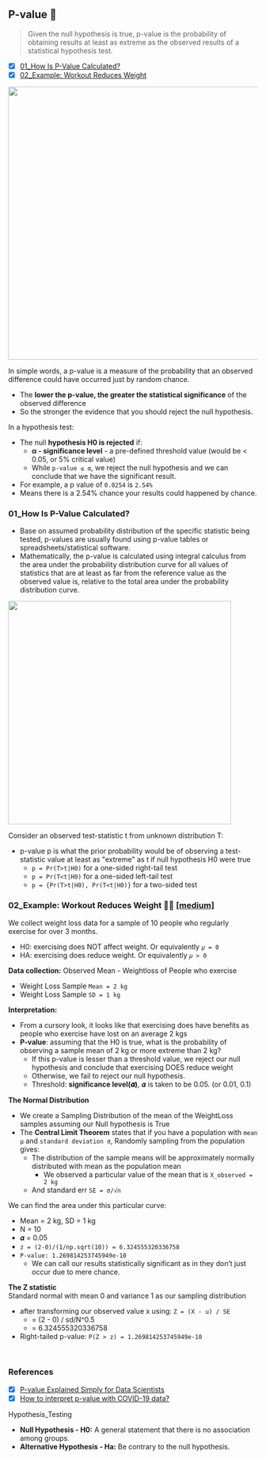 ## P-value 🔢 
> Given the null hypothesis is true, p-value is the probability of obtaining results at least as extreme as the observed results of a statistical hypothesis test.

- [x] [01_How Is P-Value Calculated?](https://github.com/krystinli/Legoland/blob/main/stats_basics/10_P-value.md#01_how-is-p-value-calculated)
- [x] [02_Example: Workout Reduces Weight](https://github.com/krystinli/Legoland/blob/main/stats_basics/10_P-value.md#02_example-workout-reduces-weight-%EF%B8%8F%EF%B8%8F-medium)

<img src="https://miro.medium.com/max/2000/1*cv8nKQW3xm_f07x-elq9Bg.png" width=550 />

In simple words, a p-value is a measure of the probability that an observed difference could have occurred just by random chance.
- The **lower the p-value, the greater the statistical significance** of the observed difference
- So the stronger the evidence that you should reject the null hypothesis.
  
In a hypothesis test:
- The null **hypothesis H0 is rejected** if: 
  - **α - significance level** - a pre-defined threshold value (would be < 0.05, or 5% critical value) 
  - While `p-value ≤ α`, we reject the null hypothesis and we can conclude that we have the significant result.
- For example, a p value of `0.0254` is `2.54%`
- Means there is a 2.54% chance your results could happened by chance.

### 01_How Is P-Value Calculated?
- Base on assumed probability distribution of the specific statistic being tested, p-values are usually found using p-value tables or spreadsheets/statistical software.
- Mathematically, the p-value is calculated using integral calculus from the area under the probability distribution curve for all values of statistics that are at least as far from the reference value as the observed value is, relative to the total area under the probability distribution curve.

<img src="https://upload.wikimedia.org/wikipedia/commons/thumb/3/3a/P-value_in_statistical_significance_testing.svg/741px-P-value_in_statistical_significance_testing.svg.png" width=450 />

Consider an observed test-statistic t from unknown distribution T:
- p-value p is what the prior probability would be of observing a test-statistic value at least as "extreme" as t if null hypothesis H0 were true
  - `p = Pr(T>t|H0)` for a one-sided right-tail test
  - `p = Pr(T<t|H0)` for a one-sided left-tail test 
  - `p = {Pr(T>t|H0), Pr(T<t|H0)}` for a two-sided test

### 02_Example: Workout Reduces Weight 🏋️‍♀️ [[medium]](https://towardsdatascience.com/p-value-explained-simply-for-data-scientists-4c0cd7044f14)
We collect weight loss data for a sample of 10 people who regularly exercise for over 3 months.
- H0: exercising does NOT affect weight. Or equivalently `𝜇 = 0`
- HA: exercising does reduce weight. Or equivalently `𝜇 > 0`

**Data collection:** Observed Mean - Weightloss of People who exercise
- Weight Loss Sample `Mean = 2 kg`
- Weight Loss Sample `SD = 1 kg`

**Interpretation:** 
- From a cursory look, it looks like that exercising does have benefits as people who exercise have lost on an average 2 kgs
- **P-value**: assuming that the H0 is true, what is the probability of observing a sample mean of 2 kg or more extreme than 2 kg?
  - If this p-value is lesser than a threshold value, we reject our null hypothesis and conclude that exercising DOES reduce weight
  - Otherwise, we fail to reject our null hypothesis. 
  - Threshold: **significance level(𝜶)**, 𝜶 is taken to be 0.05. (or 0.01, 0.1)

**The Normal Distribution**
- We create a Sampling Distribution of the mean of the WeightLoss samples assuming our Null hypothesis is True
- The **Central Limit Theorem** states that if you have a population with `mean μ` and `standard deviation σ`, Randomly sampling from the population gives:
  - The distribution of the sample means will be approximately normally distributed with mean as the population mean
    - We observed a particular value of the mean that is `X_observed = 2 kg` 
  - And standard err `SE = σ/√n` 

We can find the area under this particular curve: 
- Mean = 2 kg, SD = 1 kg
- N = 10
- 𝜶 = 0.05
- `z = (2-0)/(1/np.sqrt(10)) = 6.324555320336758`
- `P-value: 1.269814253745949e-10`
  - We can call our results statistically significant as in they don’t just occur due to mere chance.

**The Z statistic** <br />
Standard normal with mean 0 and variance 1 as our sampling distribution 
- after transforming our observed value x using: `Z = (X - u) / SE`
  - = (2 - 0) / sd/N^0.5 
  - = 6.324555320336758
- Right-tailed p-value: `P(Z > z) = 1.269814253745949e-10`

<br />

### References
- [x] [P-value Explained Simply for Data Scientists](https://towardsdatascience.com/p-value-explained-simply-for-data-scientists-4c0cd7044f14)
- [x] [How to interpret p-value with COVID-19 data?](https://towardsdatascience.com/how-to-interpret-p-value-with-covid-19-data-edc19e8483b)

Hypothesis_Testing 
- **Null Hypothesis - H0:** A general statement that there is no association among groups. 
- **Alternative Hypothesis - Ha:** Be contrary to the null hypothesis.
